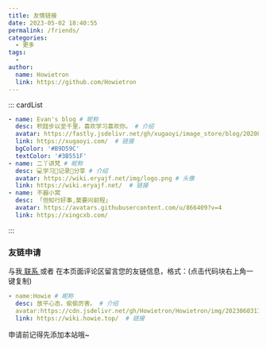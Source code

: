 ```yaml
---
title: 友情链接
date: 2023-05-02 18:40:55
permalink: /friends/
categories:
  - 更多
tags:
  - 
author: 
  name: Howietron
  link: https://github.com/Howietron
---
```

<!--
普通卡片列表容器，可用于友情链接、项目推荐、古诗词展示等。
cardList 后面可跟随一个数字表示每行最多显示多少个，选值范围1~4，默认3。在小屏时会根据屏幕宽度减少每行显示数量。
-->
::: cardList
```yaml
- name: Evan's blog # 昵称
  desc: 积跬步以至千里，喜欢学习喜欢你。 # 介绍
  avatar: https://fastly.jsdelivr.net/gh/xugaoyi/image_store/blog/20200103123203.jpg # 头像
  link: https://xugaoyi.com/  # 链接
  bgColor: '#B9D59C'
  textColor: '#3B551F'
- name: 二丫讲梵 # 昵称
  desc: 💻学习📝记录🔗分享 # 介绍
  avatar: https://wiki.eryajf.net/img/logo.png # 头像
  link: https://wiki.eryajf.net/  # 链接
- name: 不器小窝
  desc: 「但知行好事,莫要问前程」
  avatar: https://avatars.githubusercontent.com/u/866409?v=4
  link: https://xingcxb.com/
```
:::


### 友链申请

与我[ 联系 ](/about/#联系)或者 在本页面评论区留言您的友链信息，格式：(点击代码块右上角一键复制)


```yaml
- name:Howie # 昵称
  desc: 放平心态，偷偷厉害。 # 介绍
  avatar:https://cdn.jsdelivr.net/gh/Howietron/Howietron/img/202306031748859.gif # 头像
  link: https://wiki.howie.top/  # 链接
```

申请前记得先添加本站哦~

